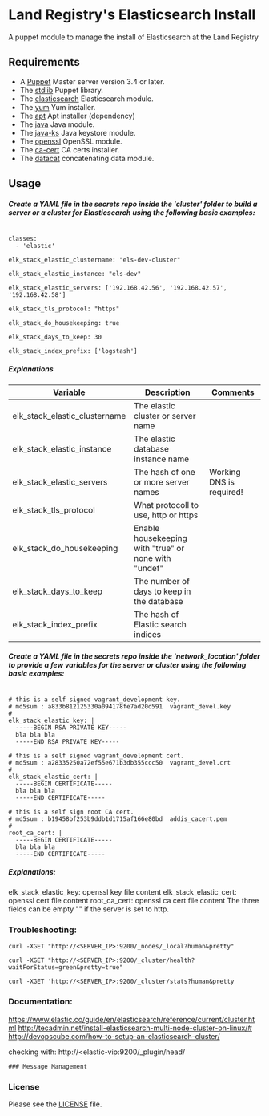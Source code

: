 # Land Registry's Elasticsearch Install

A puppet module to manage the install of Elasticsearch at the Land Registry

## Requirements

* A [Puppet](https://puppet.com/product/open-source-projects) Master server version 3.4 or later.
* The [stdlib](https://forge.puppet.com/puppetlabs/stdlib) Puppet library.
* The [elasticsearch](https://forge.puppet.com/elasticsearch/elasticsearch) Elasticsearch module.
* The [yum](https://forge.puppet.com/ceritsc/yum) Yum installer.
* The [apt](https://forge.puppet.com/puppetlabs/apt) Apt installer (dependency)
* The [java](https://forge.puppet.com/puppetlabs/java) Java module.
* The [java-ks](https://forge.puppet.com/puppetlabs/java_ks) Java keystore module.
* The [openssl](https://forge.puppet.com/camptocamp/openssl) OpenSSL module.
* The [ca-cert](https://forge.puppet.com/pcfens/ca_cert) CA certs installer.
* The [datacat](https://forge.puppet.com/richardc/datacat) concatenating data module.

## Usage

##### Create a YAML file in the secrets repo inside the 'cluster' folder to build a server or a cluster for Elasticsearch using the following basic examples:

```

classes:
  - 'elastic'

elk_stack_elastic_clustername: "els-dev-cluster"

elk_stack_elastic_instance: "els-dev"

elk_stack_elastic_servers: ['192.168.42.56', '192.168.42.57', '192.168.42.58']

elk_stack_tls_protocol: "https"

elk_stack_do_housekeeping: true

elk_stack_days_to_keep: 30

elk_stack_index_prefix: ['logstash']

```

##### Explanations

| Variable | Description | Comments |
| ------------- |-------------|-------------|
|elk_stack_elastic_clustername | The elastic cluster or server name||
|elk_stack_elastic_instance | The elastic database instance name||
|elk_stack_elastic_servers | The hash of one or more server names | Working DNS is required!|
|elk_stack_tls_protocol | What protocoll to use, http or https||
|elk_stack_do_housekeeping | Enable housekeeping with "true" or none with "undef"||
|elk_stack_days_to_keep | The number of days to keep in the database||
|elk_stack_index_prefix | The hash of Elastic search indices||


##### Create a YAML file in the secrets repo inside the 'network_location' folder to provide a few variables for the server or cluster using the following basic examples:

```

# this is a self signed vagrant_development key.
# md5sum : a833b812125330a094178fe7ad20d591  vagrant_devel.key
#
elk_stack_elastic_key: |
  -----BEGIN RSA PRIVATE KEY-----
  bla bla bla
  -----END RSA PRIVATE KEY-----

# this is a self signed vagrant_development cert.
# md5sum : a28335250a72ef55e671b3db355ccc50  vagrant_devel.crt
#
elk_stack_elastic_cert: |
  -----BEGIN CERTIFICATE-----
  bla bla bla
  -----END CERTIFICATE-----

# this is a self sign root CA cert.
# md5sum : b19458bf253b9ddb1d1715af166e80bd  addis_cacert.pem
#
root_ca_cert: |
  -----BEGIN CERTIFICATE-----
  bla bla bla
  -----END CERTIFICATE-----

```

##### Explanations:

elk_stack_elastic_key: openssl key file content
elk_stack_elastic_cert: openssl cert file content
root_ca_cert: openssl ca cert file content
The three fields can be empty "" if the server is set to http.


### Troubleshooting:

```
curl -XGET "http://<SERVER_IP>:9200/_nodes/_local?human&pretty"

curl -XGET "http://<SERVER_IP>:9200/_cluster/health?waitForStatus=green&pretty=true"

curl -XGET 'http://<SERVER_IP>:9200/_cluster/stats?human&pretty

```

### Documentation:

https://www.elastic.co/guide/en/elasticsearch/reference/current/cluster.html
http://tecadmin.net/install-elasticsearch-multi-node-cluster-on-linux/#
http://devopscube.com/how-to-setup-an-elasticsearch-cluster/

checking with:  http://<elastic-vip:9200/_plugin/head/


```
### Message Management

```


### License

Please see the [LICENSE](https://github.com/LandRegistry-Ops/puppet-elastic/blob/master/LICENSE.md) file.


